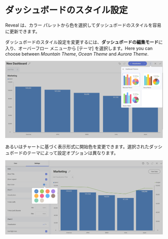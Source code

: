 # ダッシュボードのスタイル設定

Reveal は、カラー パレットから色を選択してダッシュボードのスタイルを容易に更新できます。

ダッシュボードのスタイル設定を変更するには、**ダッシュボードの編集モード**に入り、オーバーフロー メニューから [テーマ] を選択します。Here you can choose between *Mountain Theme*, *Ocean Theme* and *Aurora Theme*. 

<img src="images/dashboards-styling-themes.png" alt="Changing the dashboard theme" class="responsive-img"/>

あるいはチャートに基づく表示形式に開始色を変更できます。選択されたダッシュボードのテーマによって設定オプションは異なります。

<img src="images/styling-dashboard-start-color.png" alt="Changing the start color of a visualization" class="responsive-img"/>
